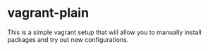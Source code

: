 vagrant-plain
=============

This is a simple vagrant setup that will allow you to manually install packages and try out new configurations.
